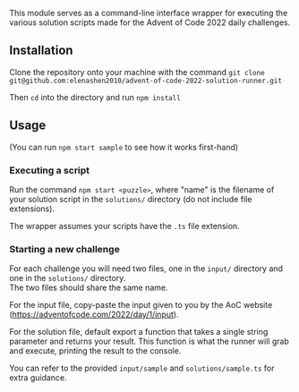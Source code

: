 This module serves as a command-line interface wrapper for executing the various solution scripts made for the Advent of Code 2022 daily challenges.

## Installation
Clone the repository onto your machine with the command `git clone git@github.com:elenashen2010/advent-of-code-2022-solution-runner.git`

Then `cd` into the directory and run `npm install`

## Usage
(You can run `npm start sample` to see how it works first-hand)
### Executing a script
Run the command `npm start <puzzle>`, where "name" is the filename of your solution script in the `solutions/` directory (do not include file extensions).

The wrapper assumes your scripts have the `.ts` file extension.

### Starting a new challenge
For each challenge you will need two files, one in the `input/` directory and one in the `solutions/` directory.  
The two files should share the same name.

For the input file, copy-paste the input given to you by the AoC website (https://adventofcode.com/2022/day/1/input).

For the solution file, default export a function that takes a single string parameter and returns your result. This function is what the runner will grab and execute, printing the result to the console.

You can refer to the provided `input/sample` and `solutions/sample.ts` for extra guidance.